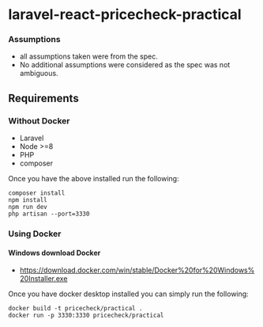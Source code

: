 # laravel-react-pricecheck-practical

### Assumptions
- all assumptions taken were from the spec.
- No additional assumptions were considered as the spec was not ambiguous.

## Requirements
### Without Docker
- Laravel
- Node >=8
- PHP
- composer

Once you have the above installed run the following:
```
composer install
npm install
npm run dev
php artisan --port=3330
```

### Using Docker
#### Windows download Docker
- https://download.docker.com/win/stable/Docker%20for%20Windows%20Installer.exe

Once you have docker desktop installed you can simply run the following:
```
docker build -t pricecheck/practical .
docker run -p 3330:3330 pricecheck/practical
```
